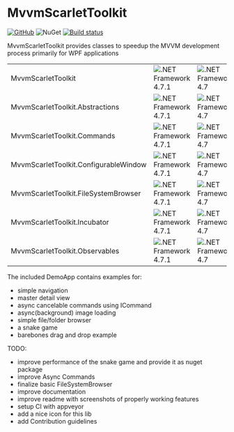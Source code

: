# MvvmScarletToolkit

[![GitHub](https://img.shields.io/github/license/mashape/apistatus.svg)](https://github.com/Insire/Maple/blob/master/license.md)
![NuGet](https://img.shields.io/nuget/v/:MvvmScarletToolkit.svg)
[![Build status](https://ci.appveyor.com/api/projects/status/cr38mi88wes4shj7/branch/master?svg=true)](https://ci.appveyor.com/project/Insire/mvvmscarlettoolkit/branch/master)

MvvmScarletToolkit provides classes to speedup the MVVM development process primarily for WPF applications

|||||||
|---|---|---|---|---|---|
|MvvmScarletToolkit|![.NET Framework 4.7.1](https://img.shields.io/badge/.NET-4.7.1-brightgreen.svg)|![.NET Framework 4.7](https://img.shields.io/badge/.NET-4.7-green.svg)|![.NET Framework 4.6.2](https://img.shields.io/badge/.NET-4.6.2-yellow.svg)|![.NET Framework 4.6.1](https://img.shields.io/badge/.NET-4.6.1-lightgrey.svg)|![.NET Framework 4.6](https://img.shields.io/badge/.NET-4.6-lightgrey.svg)|
|MvvmScarletToolkit.Abstractions|![.NET Framework 4.7.1](https://img.shields.io/badge/.NET-4.7.1-brightgreen.svg)|![.NET Framework 4.7](https://img.shields.io/badge/.NET-4.7-green.svg)|![.NET Framework 4.6.2](https://img.shields.io/badge/.NET-4.6.2-yellow.svg)|![.NET Framework 4.6.1](https://img.shields.io/badge/.NET-4.6.1-lightgrey.svg)|![.NET Framework 4.6](https://img.shields.io/badge/.NET-4.6-lightgrey.svg)|
|MvvmScarletToolkit.Commands|![.NET Framework 4.7.1](https://img.shields.io/badge/.NET-4.7.1-brightgreen.svg)|![.NET Framework 4.7](https://img.shields.io/badge/.NET-4.7-green.svg)|![.NET Framework 4.6.2](https://img.shields.io/badge/.NET-4.6.2-yellow.svg)|![.NET Framework 4.6.1](https://img.shields.io/badge/.NET-4.6.1-lightgrey.svg)|![.NET Framework 4.6](https://img.shields.io/badge/.NET-4.6-lightgrey.svg)|
|MvvmScarletToolkit.ConfigurableWindow|![.NET Framework 4.7.1](https://img.shields.io/badge/.NET-4.7.1-brightgreen.svg)|![.NET Framework 4.7](https://img.shields.io/badge/.NET-4.7-green.svg)|![.NET Framework 4.6.2](https://img.shields.io/badge/.NET-4.6.2-yellow.svg)|![.NET Framework 4.6.1](https://img.shields.io/badge/.NET-4.6.1-lightgrey.svg)|![.NET Framework 4.6](https://img.shields.io/badge/.NET-4.6-lightgrey.svg)|
|MvvmScarletToolkit.FileSystemBrowser|![.NET Framework 4.7.1](https://img.shields.io/badge/.NET-4.7.1-brightgreen.svg)|![.NET Framework 4.7](https://img.shields.io/badge/.NET-4.7-green.svg)|![.NET Framework 4.6.2](https://img.shields.io/badge/.NET-4.6.2-yellow.svg)|![.NET Framework 4.6.1](https://img.shields.io/badge/.NET-4.6.1-lightgrey.svg)|![.NET Framework 4.6](https://img.shields.io/badge/.NET-4.6-lightgrey.svg)|
|MvvmScarletToolkit.Incubator|![.NET Framework 4.7.1](https://img.shields.io/badge/.NET-4.7.1-brightgreen.svg)|![.NET Framework 4.7](https://img.shields.io/badge/.NET-4.7-green.svg)|![.NET Framework 4.6.2](https://img.shields.io/badge/.NET-4.6.2-yellow.svg)|![.NET Framework 4.6.1](https://img.shields.io/badge/.NET-4.6.1-lightgrey.svg)|![.NET Framework 4.6](https://img.shields.io/badge/.NET-4.6-lightgrey.svg)|
|MvvmScarletToolkit.Observables|![.NET Framework 4.7.1](https://img.shields.io/badge/.NET-4.7.1-brightgreen.svg)|![.NET Framework 4.7](https://img.shields.io/badge/.NET-4.7-green.svg)|![.NET Framework 4.6.2](https://img.shields.io/badge/.NET-4.6.2-yellow.svg)|![.NET Framework 4.6.1](https://img.shields.io/badge/.NET-4.6.1-lightgrey.svg)|![.NET Framework 4.6](https://img.shields.io/badge/.NET-4.6-lightgrey.svg)|

The included DemoApp contains examples for:
- simple navigation
- master detail view
- async cancelable commands using ICommand
- async(background) image loading
- simple file/folder browser
- a snake game
- barebones drag and drop example

TODO:
- improve performance of the snake game and provide it as nuget package
- improve Async Commands
- finalize basic FileSystemBrowser
- improve documentation
- improve readme with screenshots of properly working features
- setup CI with appveyor
- add a nice icon for this lib
- add Contribution guidelines

